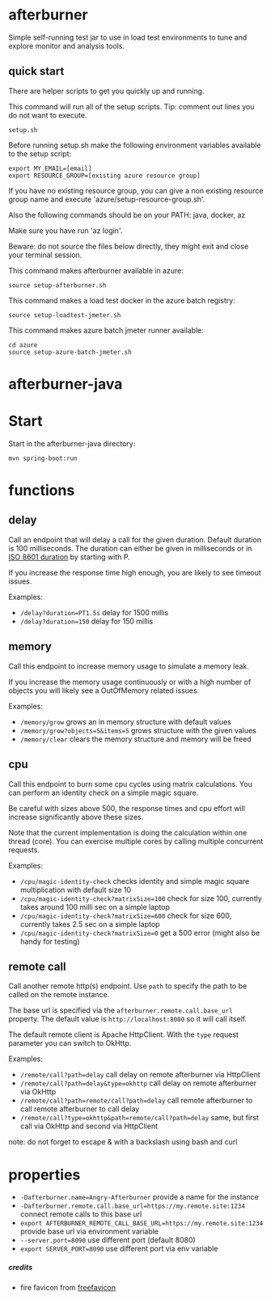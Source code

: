 # afterburner

Simple self-running test jar to use in load test environments to tune and explore monitor and analysis tools.

## quick start

There are helper scripts to get you quickly up and running. 

This command will run all of the setup scripts. Tip: comment out lines you do not want to execute.

    setup.sh

Before running setup.sh make the following environment variables available to the setup script:

    export MY_EMAIL=[email]
    export RESOURCE_GROUP=[existing azure resource group]

If you have no existing resource group, you can give a non existing resource group name and
execute 'azure/setup-resource-group.sh'.

Also the following commands should be on your PATH: java, docker, az

Make sure you have run 'az login'.

Beware: do not source the files below directly, they might exit and close your terminal session.

This command makes afterburner available in azure:

    source setup-afterburner.sh 

This command makes a load test docker in the azure batch registry:

    source setup-loadtest-jmeter.sh

This command makes azure batch jmeter runner available:

    cd azure
    source setup-azure-batch-jmeter.sh

# afterburner-java

# Start
Start in the afterburner-java directory:
    
    mvn spring-boot:run
    
# functions

## delay
Call an endpoint that will delay a call for the given duration. Default duration is 100 milliseconds.
The duration can either be given in milliseconds or in [ISO 8601 duration](https://en.wikipedia.org/wiki/ISO_8601#Durations) by starting with P.

If you increase the response time high enough, you are likely to see timeout issues.

Examples:
* `/delay?duration=PT1.5s` delay for 1500 millis
* `/delay?duration=150` delay for 150 millis

## memory
Call this endpoint to increase memory usage to simulate a memory leak. 

If you increase the memory usage continuously or with a high
number of objects you will likely see a OutOfMemory related issues.

Examples:
* `/memory/grow` grows an in memory structure with default values
* `/memory/grow?objects=5&items=5` grows structure with the given values
* `/memory/clear` clears the memory structure and memory will be freed

## cpu
Call this endpoint to burn some cpu cycles using matrix calculations.
You can perform an identity check on a simple magic square. 

Be careful with sizes above 500, 
the response times and cpu effort will increase significantly above these sizes.

Note that the current implementation is doing the calculation within one thread (core).
You can exercise multiple cores by calling multiple concurrent requests.

Examples:
* `/cpu/magic-identity-check` checks identity and simple magic square multiplication with default size 10
* `/cpu/magic-identity-check?matrixSize=100` check for size 100, currently takes around 100 milli sec on a simple laptop
* `/cpu/magic-identity-check?matrixSize=600` check for size 600, currently takes 2.5 sec on a simple laptop
* `/cpu/magic-identity-check?matrixSize=0` get a 500 error (might also be handy for testing)

## remote call
Call another remote http(s) endpoint. Use `path` to specify the path to be called on the remote
instance. 

The base url is specified via the `afterburner.remote.call.base_url` property. The default value is
`http://localhost:8080` so it will call itself.

The default remote client is Apache HttpClient. With the `type` request parameter you can switch to OkHttp.

Examples:
* `/remote/call?path=delay` call delay on remote afterburner via HttpClient
* `/remote/call?path=delay&type=okhttp` call delay on remote afterburner via OkHttp
* `/remote/call?path=remote/call?path=delay` call remote afterburner to call remote afterburner to call delay
* `/remote/call?type=okhttp&path=remote/call?path=delay` same, but first call via OkHttp and second via HttpClient

note: do not forget to escape & with a backslash using bash and curl

# properties
* `-Dafterburner.name=Angry-Afterburner` provide a name for the instance
* `-Dafterburner.remote.call.base_url=https://my.remote.site:1234` connect remote calls to this base url
* `export AFTERBURNER_REMOTE_CALL_BASE_URL=https://my.remote.site:1234` provide base url via environment variable
* `--server.port=8090` use different port (default 8080)
* `export SERVER_PORT=8090` use different port via env variable

##### credits
* fire favicon from [freefavicon](http://www.freefavicon.com)
